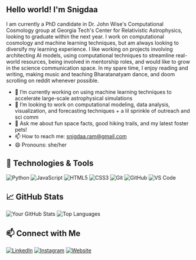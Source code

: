 ## Hello world! I'm Snigdaa

I am currently a PhD candidate in Dr. John Wise's Computational Cosmology group at Georgia Tech's Center for Relativistic Astrophysics, looking to graduate within the next year. I work on computational cosmology and machine learning techniques, but am always looking to diversify my learning experience. I like working on projects involving architecting AI models, using computational techniques to streamline real-world resources, being involved in mentorship roles, and would like to grow in the science communication space. In my spare time, I enjoy reading and writing, making music and teaching Bharatanatyam dance, and doom scrolling on reddit whenever possible.

- 🔭 I’m currently working on using machine learning techniques to accelerate large-scale astrophysical simulations
- 👯 I’m looking to work on computational modeling, data analysis, visualization, and forecasting techniques + a lil sprinkle of outreach and sci comm
- 💬 Ask me about fun space facts, good hiking trails, and my latest foster pets!
- 📫 How to reach me: snigdaa.ram@gmail.com
- 😄 Pronouns: she/her

## 🔧 Technologies & Tools
![Python](https://img.shields.io/badge/-Python-333333?style=flat&logo=python)
![JavaScript](https://img.shields.io/badge/-JavaScript-333333?style=flat&logo=javascript)
![HTML5](https://img.shields.io/badge/-HTML5-333333?style=flat&logo=html5)
![CSS3](https://img.shields.io/badge/-CSS3-333333?style=flat&logo=css3)
![Git](https://img.shields.io/badge/-Git-333333?style=flat&logo=git)
![GitHub](https://img.shields.io/badge/-GitHub-333333?style=flat&logo=github)
![VS Code](https://img.shields.io/badge/-VS%20Code-333333?style=flat&logo=visual-studio-code)

## 📈 GitHub Stats
![Your GitHub Stats](https://github-readme-stats.vercel.app/api?username=snigdaa&show_icons=true&hide_border=true)
![Top Languages](https://github-readme-stats.vercel.app/api/top-langs/?username=snigdaa&layout=compact&hide_border=true)

## 📫 Connect with Me
[![LinkedIn](https://img.shields.io/badge/-LinkedIn-333333?style=flat&logo=linkedin)](https://www.linkedin.com/in/snigdaa-sethuram-16931850/)
[![Instagram](https://img.shields.io/badge/-Instagram-333333?style=flat&logo=instagram)](https://www.instagram.com/snickersnmocha/)
[![Website](https://img.shields.io/badge/-Website-333333?style=flat&logo=google-chrome)](https://www.snigdaasethuram.com/)


